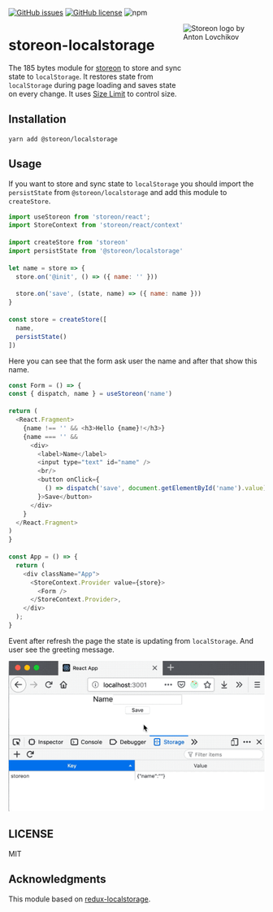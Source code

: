 [![GitHub issues](https://img.shields.io/github/issues/storeon/storeon-localstorage.svg)](https://github.com/storeon/storeon-localstorage/issues)
[![GitHub license](https://img.shields.io/github/license/storeon/storeon-localstorage.svg)](https://github.com/storeon/storeon-localstorage/blob/master/LICENSE)
![npm](https://img.shields.io/npm/v/@storeon/localstorage.svg)

<img src="https://storeon.github.io/storeon/logo.svg" align="right"
     alt="Storeon logo by Anton Lovchikov" width="160" height="142">

# storeon-localstorage

The 185 bytes module for [storeon] to store and sync state to `localStorage`. It restores state from `localStorage` during page loading and saves state on every change.
It uses [Size Limit] to control size.

[Size Limit]: https://github.com/ai/size-limit
[storeon]: https://github.com/storeon/storeon

## Installation

```
yarn add @storeon/localstorage
```

## Usage

If you want to store and sync state to `localStorage` you should import the `persistState` from `@storeon/localstorage` and add this module to `createStore`.

```js
import useStoreon from 'storeon/react';
import StoreContext from 'storeon/react/context'

import createStore from 'storeon'
import persistState from '@storeon/localstorage'

let name = store => {
  store.on('@init', () => ({ name: '' }))

  store.on('save', (state, name) => ({ name: name }))
}

const store = createStore([
  name,
  persistState()
])
```

Here you can see that the form ask user the name and after that show this name.

```js
const Form = () => {
const { dispatch, name } = useStoreon('name')

return (
  <React.Fragment>
    {name !== '' && <h3>Hello {name}!</h3>}
    {name === '' &&
      <div>
        <label>Name</label>
        <input type="text" id="name" />
        <br/>
        <button onClick={
          () => dispatch('save', document.getElementById('name').value)
        }>Save</button>
      </div>
    }
  </React.Fragment>
)
}

const App = () => {
  return (
    <div className="App">
      <StoreContext.Provider value={store}>
        <Form />
      </StoreContext.Provider>,
    </div>
  );
}
```

Event after refresh the page the state is updating from `localStorage`. And user see the greeting message.

![Example of store state to local storage](example.gif)

## LICENSE

MIT

## Acknowledgments

This module based on [redux-localstorage](https://github.com/elgerlambert/redux-localstorage).
